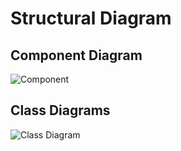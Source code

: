 # Structural Diagram

## Component Diagram
![Component](https://user-images.githubusercontent.com/80764759/130316980-9ddf12aa-e7cd-46e8-bbda-c09abc0fe70e.png)

## Class Diagrams
![Class Diagram](https://user-images.githubusercontent.com/80383788/130349328-28266f41-2723-4b41-8f0d-f3b5d8d29aca.png)

